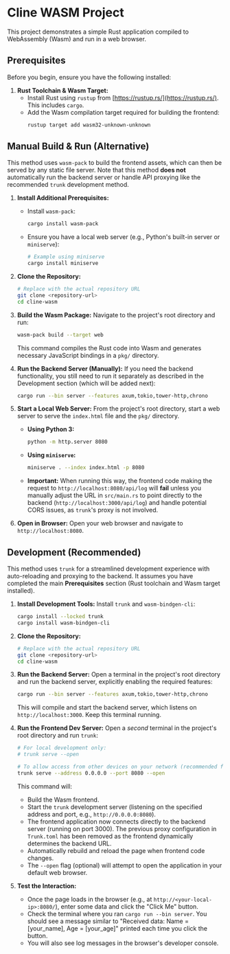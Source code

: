 # Cline WASM Project

This project demonstrates a simple Rust application compiled to WebAssembly (Wasm) and run in a web browser.

## Prerequisites

Before you begin, ensure you have the following installed:

1.  **Rust Toolchain & Wasm Target:**
    *   Install Rust using `rustup` from [https://rustup.rs/](https://rustup.rs/). This includes `cargo`.
    *   Add the Wasm compilation target required for building the frontend:
        ```bash
        rustup target add wasm32-unknown-unknown
        ```

## Manual Build & Run (Alternative)

This method uses `wasm-pack` to build the frontend assets, which can then be served by any static file server. Note that this method **does not** automatically run the backend server or handle API proxying like the recommended `trunk` development method.

1.  **Install Additional Prerequisites:**
    *   Install `wasm-pack`:
        ```bash
        cargo install wasm-pack
        ```
    *   Ensure you have a local web server (e.g., Python's built-in server or `miniserve`):
        ```bash
        # Example using miniserve
        cargo install miniserve
        ```
2.  **Clone the Repository:**
    ```bash
    # Replace with the actual repository URL
    git clone <repository-url>
    cd cline-wasm
    ```
3.  **Build the Wasm Package:** Navigate to the project's root directory and run:
    ```bash
    wasm-pack build --target web
    ```
    This command compiles the Rust code into Wasm and generates necessary JavaScript bindings in a `pkg/` directory.

4.  **Run the Backend Server (Manually):** If you need the backend functionality, you still need to run it separately as described in the Development section (which will be added next):
    ```bash
    cargo run --bin server --features axum,tokio,tower-http,chrono
    ```

5.  **Start a Local Web Server:** From the project's root directory, start a web server to serve the `index.html` file and the `pkg/` directory.
    *   **Using Python 3:**
        ```bash
        python -m http.server 8080
        ```
    *   **Using `miniserve`:**
        ```bash
        miniserve . --index index.html -p 8080
        ```
    *   **Important:** When running this way, the frontend code making the request to `http://localhost:8080/api/log` will **fail** unless you manually adjust the URL in `src/main.rs` to point directly to the backend (`http://localhost:3000/api/log`) and handle potential CORS issues, as `trunk`'s proxy is not involved.

6.  **Open in Browser:** Open your web browser and navigate to `http://localhost:8080`.

## Development (Recommended)

This method uses `trunk` for a streamlined development experience with auto-reloading and proxying to the backend. It assumes you have completed the main **Prerequisites** section (Rust toolchain and Wasm target installed).

1.  **Install Development Tools:** Install `trunk` and `wasm-bindgen-cli`:
    ```bash
    cargo install --locked trunk
    cargo install wasm-bindgen-cli
    ```
2.  **Clone the Repository:**
    ```bash
    # Replace with the actual repository URL
    git clone <repository-url>
    cd cline-wasm
    ```
3.  **Run the Backend Server:** Open a terminal in the project's root directory and run the backend server, explicitly enabling the required features:
    ```bash
    cargo run --bin server --features axum,tokio,tower-http,chrono
    ```
    This will compile and start the backend server, which listens on `http://localhost:3000`. Keep this terminal running.

4.  **Run the Frontend Dev Server:** Open a *second* terminal in the project's root directory and run `trunk`:
    ```bash
    # For local development only:
    # trunk serve --open

    # To allow access from other devices on your network (recommended for testing on different hosts):
    trunk serve --address 0.0.0.0 --port 8080 --open
    ```
    This command will:
    *   Build the Wasm frontend.
    *   Start the `trunk` development server (listening on the specified address and port, e.g., `http://0.0.0.0:8080`).
    *   The frontend application now connects directly to the backend server (running on port 3000). The previous proxy configuration in `Trunk.toml` has been removed as the frontend dynamically determines the backend URL.
    *   Automatically rebuild and reload the page when frontend code changes.
    *   The `--open` flag (optional) will attempt to open the application in your default web browser.

5.  **Test the Interaction:**
    *   Once the page loads in the browser (e.g., at `http://<your-local-ip>:8080/`), enter some data and click the "Click Me" button.
    *   Check the terminal where you ran `cargo run --bin server`. You should see a message similar to "Received data: Name = [your_name], Age = [your_age]" printed each time you click the button.
    *   You will also see log messages in the browser's developer console.
